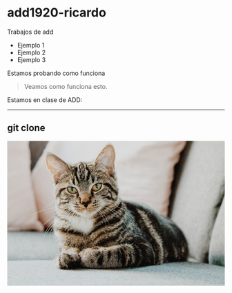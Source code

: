 # add1920-ricardo
Trabajos de add
* Ejemplo 1
* Ejemplo 2
* Ejemplo 3

Estamos probando como funciona

> Veamos como funciona esto.

Estamos en clase de ADD:

---
git clone
---

![gato](img/gato.jpeg)
